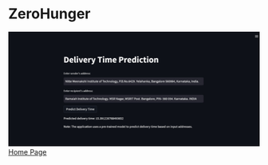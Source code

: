 # ZeroHunger
![AI](https://github.com/abhishekk248/ZeroHunger/raw/main/AIimagetolocatedist.jpg)
[Home Page](https://github.com/abhishekk248/ZeroHunger/raw/main/Home_Page.jpg)

